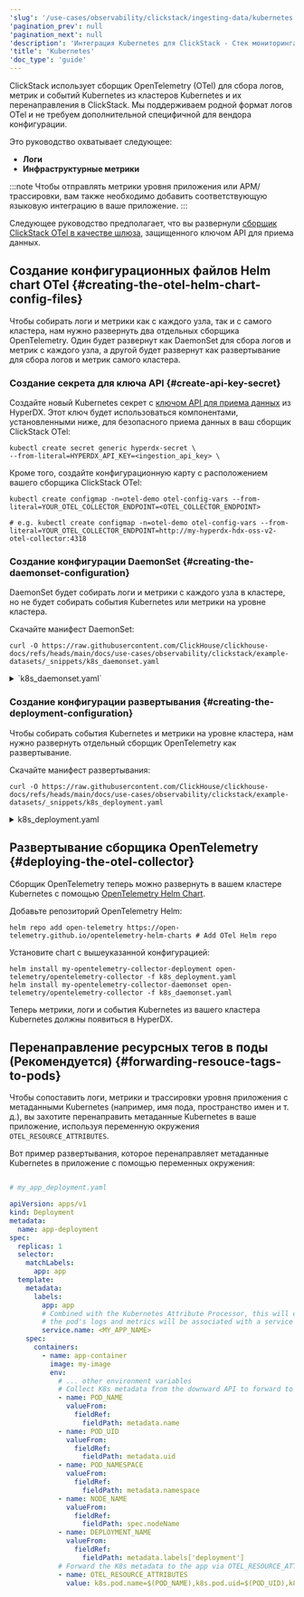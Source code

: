 ```yaml
---
'slug': '/use-cases/observability/clickstack/ingesting-data/kubernetes'
'pagination_prev': null
'pagination_next': null
'description': 'Интеграция Kubernetes для ClickStack - Стек мониторинга ClickHouse'
'title': 'Kubernetes'
'doc_type': 'guide'
---
```

ClickStack использует сборщик OpenTelemetry (OTel) для сбора логов, метрик и событий Kubernetes из кластеров Kubernetes и их перенаправления в ClickStack. Мы поддерживаем родной формат логов OTel и не требуем дополнительной специфичной для вендора конфигурации.

Это руководство охватывает следующее:

- **Логи**
- **Инфраструктурные метрики**

:::note
Чтобы отправлять метрики уровня приложения или APM/трассировки, вам также необходимо добавить соответствующую языковую интеграцию в ваше приложение.
:::

Следующее руководство предполагает, что вы развернули [сборщик ClickStack OTel в качестве шлюза](/use-cases/observability/clickstack/ingesting-data/otel-collector), защищенного ключом API для приема данных.

## Создание конфигурационных файлов Helm chart OTel {#creating-the-otel-helm-chart-config-files}

Чтобы собирать логи и метрики как с каждого узла, так и с самого кластера, нам нужно развернуть два отдельных сборщика OpenTelemetry. Один будет развернут как DaemonSet для сбора логов и метрик с каждого узла, а другой будет развернут как развертывание для сбора логов и метрик самого кластера.

### Создание секрета для ключа API {#create-api-key-secret}

Создайте новый Kubernetes секрет с [ключом API для приема данных](/use-cases/observability/clickstack/ingesting-data/opentelemetry#sending-otel-data) из HyperDX. Этот ключ будет использоваться компонентами, установленными ниже, для безопасного приема данных в ваш сборщик ClickStack OTel:

```shell
kubectl create secret generic hyperdx-secret \
--from-literal=HYPERDX_API_KEY=<ingestion_api_key> \
```

Кроме того, создайте конфигурационную карту с расположением вашего сборщика ClickStack OTel:

```shell
kubectl create configmap -n=otel-demo otel-config-vars --from-literal=YOUR_OTEL_COLLECTOR_ENDPOINT=<OTEL_COLLECTOR_ENDPOINT>

# e.g. kubectl create configmap -n=otel-demo otel-config-vars --from-literal=YOUR_OTEL_COLLECTOR_ENDPOINT=http://my-hyperdx-hdx-oss-v2-otel-collector:4318
```

### Создание конфигурации DaemonSet {#creating-the-daemonset-configuration}

DaemonSet будет собирать логи и метрики с каждого узла в кластере, но не будет собирать события Kubernetes или метрики на уровне кластера.

Скачайте манифест DaemonSet:

```shell
curl -O https://raw.githubusercontent.com/ClickHouse/clickhouse-docs/refs/heads/main/docs/use-cases/observability/clickstack/example-datasets/_snippets/k8s_daemonset.yaml
```
<details>

<summary>`k8s_daemonset.yaml`</summary>

```yaml

# daemonset.yaml
mode: daemonset


# Required to use the kubeletstats cpu/memory utilization metrics
clusterRole:
  create: true
  rules:
    - apiGroups:
        - ''
      resources:
        - nodes/proxy
      verbs:
        - get

presets:
  logsCollection:
    enabled: true
  hostMetrics:
    enabled: true
  # Configures the Kubernetes Processor to add Kubernetes metadata.
  # Adds the k8sattributes processor to all the pipelines and adds the necessary rules to ClusterRole.
  # More info: https://opentelemetry.io/docs/kubernetes/collector/components/#kubernetes-attributes-processor
  kubernetesAttributes:
    enabled: true
    # When enabled the processor will extra all labels for an associated pod and add them as resource attributes.
    # The label's exact name will be the key.
    extractAllPodLabels: true
    # When enabled the processor will extra all annotations for an associated pod and add them as resource attributes.
    # The annotation's exact name will be the key.
    extractAllPodAnnotations: true
  # Configures the collector to collect node, pod, and container metrics from the API server on a kubelet..
  # Adds the kubeletstats receiver to the metrics pipeline and adds the necessary rules to ClusterRole.
  # More Info: https://opentelemetry.io/docs/kubernetes/collector/components/#kubeletstats-receiver
  kubeletMetrics:
    enabled: true

extraEnvs:
  - name: HYPERDX_API_KEY
    valueFrom:
      secretKeyRef:
        name: hyperdx-secret
        key: HYPERDX_API_KEY
        optional: true
  - name: YOUR_OTEL_COLLECTOR_ENDPOINT
    valueFrom:
      configMapKeyRef:
        name: otel-config-vars
        key: YOUR_OTEL_COLLECTOR_ENDPOINT

config:
  receivers:
    # Configures additional kubelet metrics
    kubeletstats:
      collection_interval: 20s
      auth_type: 'serviceAccount'
      endpoint: '${env:K8S_NODE_NAME}:10250'
      insecure_skip_verify: true
      metrics:
        k8s.pod.cpu_limit_utilization:
          enabled: true
        k8s.pod.cpu_request_utilization:
          enabled: true
        k8s.pod.memory_limit_utilization:
          enabled: true
        k8s.pod.memory_request_utilization:
          enabled: true
        k8s.pod.uptime:
          enabled: true
        k8s.node.uptime:
          enabled: true
        k8s.container.cpu_limit_utilization:
          enabled: true
        k8s.container.cpu_request_utilization:
          enabled: true
        k8s.container.memory_limit_utilization:
          enabled: true
        k8s.container.memory_request_utilization:
          enabled: true
        container.uptime:
          enabled: true

  exporters:
    otlphttp:
      endpoint: "${env:YOUR_OTEL_COLLECTOR_ENDPOINT}"
      headers:
        authorization: "${env:HYPERDX_API_KEY}"
      compression: gzip

  service:
    pipelines:
      logs:
        exporters:
          - otlphttp
      metrics:
        exporters:
          - otlphttp
```

</details>

### Создание конфигурации развертывания {#creating-the-deployment-configuration}

Чтобы собирать события Kubernetes и метрики на уровне кластера, нам нужно развернуть отдельный сборщик OpenTelemetry как развертывание.

Скачайте манифест развертывания:

```shell
curl -O https://raw.githubusercontent.com/ClickHouse/clickhouse-docs/refs/heads/main/docs/use-cases/observability/clickstack/example-datasets/_snippets/k8s_deployment.yaml
```

<details>
<summary>k8s_deployment.yaml</summary>

```yaml

# deployment.yaml
mode: deployment

image:
  repository: otel/opentelemetry-collector-contrib
  tag: 0.123.0


# We only want one of these collectors - any more and we'd produce duplicate data
replicaCount: 1

presets:
  kubernetesAttributes:
    enabled: true
    # When enabled the processor will extra all labels for an associated pod and add them as resource attributes.
    # The label's exact name will be the key.
    extractAllPodLabels: true
    # When enabled the processor will extra all annotations for an associated pod and add them as resource attributes.
    # The annotation's exact name will be the key.
    extractAllPodAnnotations: true
  # Configures the collector to collect kubernetes events.
  # Adds the k8sobject receiver to the logs pipeline and collects kubernetes events by default.
  # More Info: https://opentelemetry.io/docs/kubernetes/collector/components/#kubernetes-objects-receiver
  kubernetesEvents:
    enabled: true
  # Configures the Kubernetes Cluster Receiver to collect cluster-level metrics.
  # Adds the k8s_cluster receiver to the metrics pipeline and adds the necessary rules to ClusteRole.
  # More Info: https://opentelemetry.io/docs/kubernetes/collector/components/#kubernetes-cluster-receiver
  clusterMetrics:
    enabled: true

extraEnvs:
  - name: HYPERDX_API_KEY
    valueFrom:
      secretKeyRef:
        name: hyperdx-secret
        key: HYPERDX_API_KEY
        optional: true
  - name: YOUR_OTEL_COLLECTOR_ENDPOINT
    valueFrom:
      configMapKeyRef:
        name: otel-config-vars
        key: YOUR_OTEL_COLLECTOR_ENDPOINT

config:
  exporters:
    otlphttp:
      endpoint: "${env:YOUR_OTEL_COLLECTOR_ENDPOINT}"
      compression: gzip
      headers:
        authorization: "${env:HYPERDX_API_KEY}"
  service:
    pipelines:
      logs:
        exporters:
          - otlphttp
      metrics:
        exporters:
          - otlphttp
```

</details>

## Развертывание сборщика OpenTelemetry {#deploying-the-otel-collector}

Сборщик OpenTelemetry теперь можно развернуть в вашем кластере Kubernetes с помощью
[OpenTelemetry Helm Chart](https://github.com/open-telemetry/opentelemetry-helm-charts/tree/main/charts/opentelemetry-collector).

Добавьте репозиторий OpenTelemetry Helm:

```shell
helm repo add open-telemetry https://open-telemetry.github.io/opentelemetry-helm-charts # Add OTel Helm repo
```

Установите chart с вышеуказанной конфигурацией:

```shell copy
helm install my-opentelemetry-collector-deployment open-telemetry/opentelemetry-collector -f k8s_deployment.yaml
helm install my-opentelemetry-collector-daemonset open-telemetry/opentelemetry-collector -f k8s_daemonset.yaml
```

Теперь метрики, логи и события Kubernetes из вашего кластера Kubernetes должны появиться в HyperDX.

## Перенаправление ресурсных тегов в поды (Рекомендуется) {#forwarding-resouce-tags-to-pods}

Чтобы сопоставить логи, метрики и трассировки уровня приложения с метаданными Kubernetes (например, имя пода, пространство имен и т. д.), вы захотите перенаправить метаданные Kubernetes в ваше приложение, используя переменную окружения `OTEL_RESOURCE_ATTRIBUTES`.

Вот пример развертывания, которое перенаправляет метаданные Kubernetes в приложение с помощью переменных окружения:

```yaml

# my_app_deployment.yaml

apiVersion: apps/v1
kind: Deployment
metadata:
  name: app-deployment
spec:
  replicas: 1
  selector:
    matchLabels:
      app: app
  template:
    metadata:
      labels:
        app: app
        # Combined with the Kubernetes Attribute Processor, this will ensure
        # the pod's logs and metrics will be associated with a service name.
        service.name: <MY_APP_NAME>
    spec:
      containers:
        - name: app-container
          image: my-image
          env:
            # ... other environment variables
            # Collect K8s metadata from the downward API to forward to the app
            - name: POD_NAME
              valueFrom:
                fieldRef:
                  fieldPath: metadata.name
            - name: POD_UID
              valueFrom:
                fieldRef:
                  fieldPath: metadata.uid
            - name: POD_NAMESPACE
              valueFrom:
                fieldRef:
                  fieldPath: metadata.namespace
            - name: NODE_NAME
              valueFrom:
                fieldRef:
                  fieldPath: spec.nodeName
            - name: DEPLOYMENT_NAME
              valueFrom:
                fieldRef:
                  fieldPath: metadata.labels['deployment']
            # Forward the K8s metadata to the app via OTEL_RESOURCE_ATTRIBUTES
            - name: OTEL_RESOURCE_ATTRIBUTES
              value: k8s.pod.name=$(POD_NAME),k8s.pod.uid=$(POD_UID),k8s.namespace.name=$(POD_NAMESPACE),k8s.node.name=$(NODE_NAME),k8s.deployment.name=$(DEPLOYMENT_NAME)
```